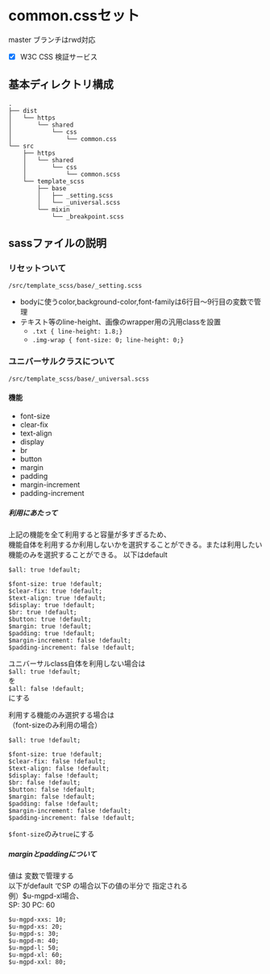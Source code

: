 # common.cssセット
master ブランチはrwd対応

- [x] W3C CSS 検証サービス

## 基本ディレクトリ構成
~~~
.
├── dist
│   └── https
│       └── shared
│           └── css
│               └── common.css
└── src
    ├── https
    │   └── shared
    │       └── css
    │           └── common.scss
    └── template_scss
        ├── base
        │   ├── _setting.scss
        │   └── _universal.scss
        └── mixin
            └── _breakpoint.scss
~~~

## sassファイルの説明

### リセットついて
`/src/template_scss/base/_setting.scss`  
- bodyに使うcolor,background-color,font-familyは6行目〜9行目の変数で管理
- テキスト等のline-height、画像のwrapper用の汎用classを設置
  + `.txt { line-height: 1.8;}`
  + `.img-wrap { font-size: 0; line-height: 0;}`

### ユニバーサルクラスについて
`/src/template_scss/base/_universal.scss`

#### 機能
- font-size
- clear-fix
- text-align
- display
- br
- button
- margin
- padding
- margin-increment
- padding-increment

##### 利用にあたって
上記の機能を全て利用すると容量が多すぎるため、  
機能自体を利用するか利用しないかを選択することができる。または利用したい機能のみを選択することができる。
以下はdefault
~~~
$all: true !default;

$font-size: true !default;
$clear-fix: true !default;
$text-align: true !default;
$display: true !default;
$br: true !default;
$button: true !default;
$margin: true !default;
$padding: true !default;
$margin-increment: false !default;
$padding-increment: false !default;
~~~
ユニバーサルclass自体を利用しない場合は  
`$all: true !default;`  
を  
`$all: false !default;`  
にする  
  
利用する機能のみ選択する場合は  
（font-sizeのみ利用の場合）
~~~
$all: true !default;

$font-size: true !default;
$clear-fix: false !default;
$text-align: false !default;
$display: false !default;
$br: false !default;
$button: false !default;
$margin: false !default;
$padding: false !default;
$margin-increment: false !default;
$padding-increment: false !default;
~~~
`$font-size`のみ`true`にする

##### marginとpaddingについて
値は 変数で管理する  
以下がdefault   でSP の場合以下の値の半分で 指定される  
例）$u-mgpd-xl場合、  
SP: 30
PC: 60
~~~
$u-mgpd-xxs: 10;
$u-mgpd-xs: 20;
$u-mgpd-s: 30;
$u-mgpd-m: 40;
$u-mgpd-l: 50;
$u-mgpd-xl: 60;
$u-mgpd-xxl: 80;
~~~